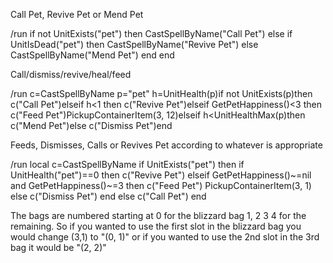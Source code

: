 Call Pet, Revive Pet or Mend Pet

/run if not UnitExists("pet") then CastSpellByName("Call Pet") else if UnitIsDead("pet") then CastSpellByName("Revive Pet") else CastSpellByName("Mend Pet") end end



Call/dismiss/revive/heal/feed

/run c=CastSpellByName p="pet" h=UnitHealth(p)if not UnitExists(p)then c("Call Pet")elseif h<1 then c("Revive Pet")elseif GetPetHappiness()<3 then c("Feed Pet")PickupContainerItem(3, 12)elseif h<UnitHealthMax(p)then c("Mend Pet")else c("Dismiss Pet")end



Feeds, Dismisses, Calls or Revives Pet according to whatever is appropriate

/run local c=CastSpellByName if UnitExists("pet") then if UnitHealth("pet")==0 then c("Revive Pet") elseif GetPetHappiness()~=nil and GetPetHappiness()~=3 then c("Feed Pet") PickupContainerItem(3, 1) else c("Dismiss Pet") end else c("Call Pet") end

The bags are numbered starting at 0 for the blizzard bag 1, 2 3 4 for the remaining. So if you wanted to use the first slot in the blizzard bag you would change (3,1) to "(0, 1)" or if you wanted to use the 2nd slot in the 3rd bag it would be "(2, 2)"